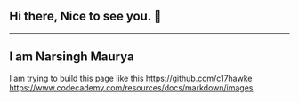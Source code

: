 ## Hi there, Nice to see you. 👋

-------------------------------------------------------------------------------------------------------------------------------------------------------------------------
## I am Narsingh Maurya

I am trying to build this page like this https://github.com/c17hawke
https://www.codecademy.com/resources/docs/markdown/images
<!--
**narsingh2231/narsingh2231** is a ✨ _special_ ✨ repository because its `README.md` (this file) appears on your GitHub profile.

Here are some ideas to get you started:

- 🔭 I’m currently working on ...
- 🌱 I’m currently learning ...
- 👯 I’m looking to collaborate on ...
- 🤔 I’m looking for help with ...
- 💬 Ask me about ...
- 📫 How to reach me: ...
- 😄 Pronouns: ...
- ⚡ Fun fact: ...
-->

